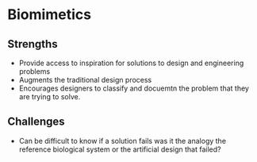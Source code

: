 # Biomimetics


## Strengths
* Provide access to inspiration for solutions to design and engineering problems
* Augments the traditional design process
* Encourages designers to classify and docuemtn the problem that they are trying to solve.



## Challenges
* Can be difficult to know if a solution fails was it the analogy the reference biological system or the artificial design that failed?

